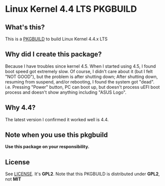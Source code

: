 # Linux Kernel 4.4 LTS PKGBUILD

## What's this?
This is a [PKGBUILD](https://wiki.archlinux.org/index.php/PKGBUILD) to build
Linux Kernel 4.4.x LTS

## Why did I create this package?
Because I have troubles since kernel 4.5. When I started using 4.5, I found
boot speed got extremely slow. Of course, I didn't care about it
(but I felt "NOT GOOD"), but the problem is after shutting down; After shutting
down, resuming from suspend, and/or rebooting, I found the system got "dead".
i.e. Pressing "Power" button, PC can boot up, but doesn't process uEFI boot
  process and doesn't show anything including "ASUS Logo".

## Why 4.4?
The latest version I confirmed it worked well is 4.4.

## Note when you use this pkgbuild
**Use this package on your responsibility.**

## License
See [LICENSE](LICENSE). It's **GPL2**. Note that this PKGBUILD is distributed
under **GPL2**, not **MIT**
